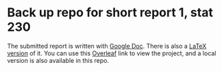 # Back up repo for short report 1, stat 230

The submitted report is written with [Google Doc](https://raw.githubusercontent.com/kwlyu/stat230-f24-short_report_1/main/GDOC_STAT_230_Short_Report_1.pdf). There is also a [LaTeX version](https://raw.githubusercontent.com/kwlyu/stat230-f24-short_report_1/main/LATEX_STAT_230_Short_Report_1.pdf) of it. You can use this [Overleaf](https://www.overleaf.com/read/ppyvxqqfdznr#3e225a) link to view the project, and a local version is also available in this repo.
